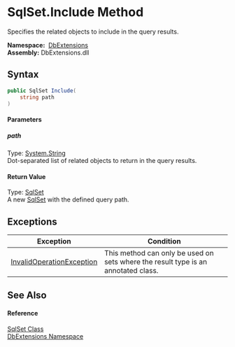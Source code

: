 SqlSet.Include Method
=====================
Specifies the related objects to include in the query results.

  **Namespace:**  [DbExtensions][1]  
  **Assembly:** DbExtensions.dll

Syntax
------

```csharp
public SqlSet Include(
	string path
)
```

#### Parameters

##### *path*
Type: [System.String][2]  
Dot-separated list of related objects to return in the query results.

#### Return Value
Type: [SqlSet][3]  
A new [SqlSet][3] with the defined query path.

Exceptions
----------

Exception                      | Condition                                                                         
------------------------------ | --------------------------------------------------------------------------------- 
[InvalidOperationException][4] | This method can only be used on sets where the result type is an annotated class. 


See Also
--------

#### Reference
[SqlSet Class][3]  
[DbExtensions Namespace][1]  

[1]: ../README.md
[2]: http://msdn.microsoft.com/en-us/library/s1wwdcbf
[3]: README.md
[4]: http://msdn.microsoft.com/en-us/library/2asft85a